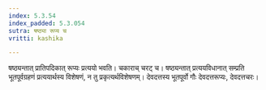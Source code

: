 ```yaml
---
index: 5.3.54
index_padded: 5.3.054
sutra: षष्ठ्या रूप्य च
vritti: kashika

---
```

षष्ठ्यन्तात् प्रातिपदिकात् रूप्यः प्रत्ययो भवति। चकाराच् चरट् च। षष्ठ्यन्तात् प्रत्ययविधानात् सम्प्रति भूतपूर्वग्रहणं प्रत्ययार्थस्य विशेषणं, न तु प्रकृत्यर्थविशेषणम्। देवदत्तस्य भूतपूर्वो गौः देवदत्तरूप्यः, देवदत्तचरः।